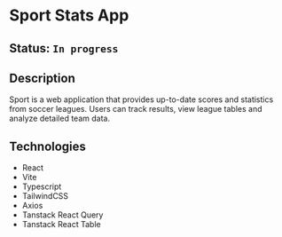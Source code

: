 # Sport Stats App

## Status: `In progress`

## Description

Sport is a web application that provides up-to-date scores and statistics from soccer leagues. Users can track results, view league tables and analyze detailed team data.

## Technologies

- React
- Vite
- Typescript
- TailwindCSS
- Axios
- Tanstack React Query
- Tanstack React Table
